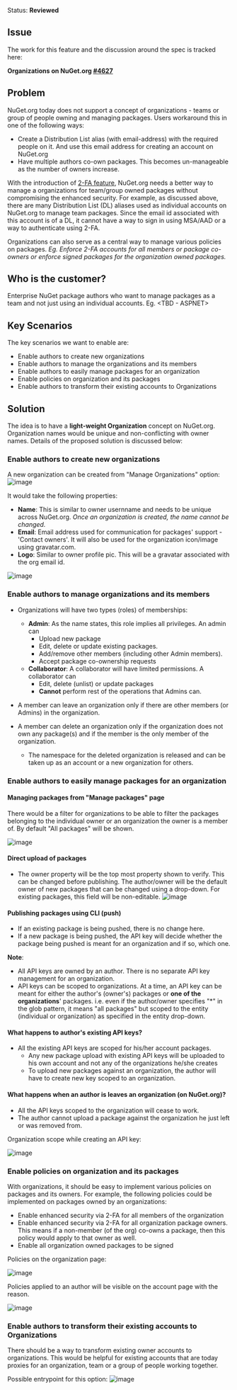 Status: **Reviewed**

## Issue
The work for this feature and the discussion around the spec is tracked here:

**Organizations on NuGet.org [#4627](https://github.com/NuGet/NuGetGallery/issues/4627)**

## Problem
NuGet.org today does not support a concept of organizations - teams or group of people owning and managing packages. Users workaround this in one of the following ways:
* Create a Distribution List alias (with email-address) with the required people on it. And use this email address for creating an account on NuGet.org
* Have multiple authors co-own packages. This becomes un-manageable as the number of owners increase.

With the introduction of [2-FA feature](https://github.com/NuGet/NuGetGallery/issues/3252), NuGet.org needs a better way to manage a organizations for team/group owned packages without compromising the enhanced security. For example, as discussed above, there are many Distribution List (DL) aliases used as individual accounts on NuGet.org to manage team packages. Since the email id associated with this account is of a DL, it cannot have a way to sign in using MSA/AAD or a way to authenticate using 2-FA.

Organizations can also serve as a central way to manage various policies on packages. *Eg. Enforce 2-FA accounts for all members or package co-owners or enforce signed packages for the organization owned packages.*

## Who is the customer?
Enterprise NuGet package authors who want to manage packages as a team and not just using an individual accounts. Eg. <TBD - ASPNET> 

## Key Scenarios
The key scenarios we want to enable are:
* Enable authors to create new organizations
* Enable authors to manage the organizations and its members
* Enable authors to easily manage packages for an organization
* Enable policies on organization and its packages
* Enable authors to transform their existing accounts to Organizations

## Solution
The idea is to have a **light-weight Organization** concept on NuGet.org. Organization names would be unique and non-conflicting with owner names. Details of the proposed solution is discussed below:

### Enable authors to create new organizations 

A new organization can be created from "Manage Organizations" option:
![image](https://user-images.githubusercontent.com/14800916/30187514-cd09f8ca-93de-11e7-88c4-8e3a54630d21.png)

It would take the following properties:
* **Name**: This is similar to owner usernname and needs to be unique across NuGet.org.
*Once an organization is created, the name cannot be changed.*
* **Email**: Email address used for communication for packages' support - 'Contact owners'. It will also be used for the organization icon/image using gravatar.com.
* **Logo**: Similar to owner profile pic. This will be a gravatar associated with the org email id.

![image](https://user-images.githubusercontent.com/14800916/30303819-1e340d6a-971f-11e7-80bd-8fa7928c10f0.png)

### Enable authors to manage organizations and its members

* Organizations will have two types (roles) of memberships:
   * **Admin**: As the name states, this role implies all privileges. An admin can
      * Upload new package
      * Edit, delete or update existing packages. 
      * Add/remove other members (including other Admin members).
      * Accept package co-ownership requests 
   * **Collaborator**: A collaborator will have limited permissions. A collaborator can 
      * Edit, delete (unlist) or update packages 
      * **Cannot** perform rest of the operations that Admins can.

* A member can leave an organization only if there are other members (or Admins) in the organization.
* A member can delete an organization only if the organization does not own any package(s) and if the member is the only member of the organization. 
  * The namespace for the deleted organization is released and can be taken up as an account or a new organization for others. 

### Enable authors to easily manage packages for an organization

#### Managing packages from "Manage packages" page

There would be a filter for organizations to be able to filter the packages belonging to the individual owner or an organization the owner is a member of. By default "All packages" will be shown.


![image](https://user-images.githubusercontent.com/14800916/30302514-64f7c858-9716-11e7-990b-28d8850fbb71.png)


#### Direct upload of packages

* The owner property will be the top most property shown to verify. This can be changed before publishing. The author/owner will be the default owner of new packages that can be changed using a drop-down. For existing packages, this field will be non-editable.
![image](https://user-images.githubusercontent.com/14800916/30301544-32c69e14-9710-11e7-9f22-b58e99e6d4d4.png)

#### Publishing packages using CLI (push)

* If an existing package is being pushed, there is no change here.
* If a new package is being pushed, the API key will decide whether the package being pushed is meant for an organization and if so, which one.

**Note**:
* All API keys are owned by an author. There is no separate API key management for an organization.
* API keys can be scoped to organizations. At a time, an API key can be meant for either the author's (owner's) packages or **one of the organizations**' packages. i.e. even if the author/owner specifies "*" in the glob pattern, it means "all packages" but scoped to the entity (individual or organization) as specified in the entity drop-down.

#### What happens to author's existing API keys?
* All the existing API keys are scoped for his/her account packages.
  * Any new package upload with existing API keys will be uploaded to his own account and not any of the organizations he/she creates
  * To upload new packages against an organization, the author will have to create new key scoped to an organization.

#### What happens when an author is leaves an organization (on NuGet.org)?
* All the API keys scoped to the organization will cease to work.
* The author cannot upload a package against the organization he just left or was removed from.

Organization scope while creating an API key:

![image](https://user-images.githubusercontent.com/14800916/30302450-efba9f98-9715-11e7-9dc5-0b11bb05fccd.png)


### Enable policies on organization and its packages

With organizations, it should be easy to implement various policies on packages and its owners. For example, the following policies could be implemented on packages owned by an organizations:
* Enable enhanced security via 2-FA for all members of the organization
* Enable enhanced security via 2-FA for all organization package owners. This means if a non-member (of the org) co-owns a package, then this policy would apply to that owner as well.
* Enable all organization owned packages to be signed

Policies on the organization page:

![image](https://user-images.githubusercontent.com/14800916/30302173-2297da86-9714-11e7-9160-0e6587ec67a8.png)

Policies applied to an author will be visible on the account page with the reason.

![image](https://user-images.githubusercontent.com/14800916/30302423-c2fc0b86-9715-11e7-8ae7-065879c751bc.png)

### Enable authors to transform their existing accounts to Organizations

There should be a way to transform existing owner accounts to organizations. This would be helpful for existing accounts that are today proxies for an organization, team or a group of people working together.

Possible entrypoint for this option:
![image](https://user-images.githubusercontent.com/14800916/31681107-209f85fc-b32b-11e7-9a49-220944af377a.png)
